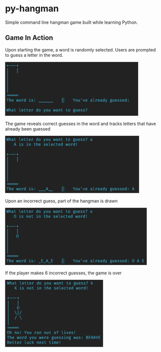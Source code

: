 # py-hangman

Simple command line hangman game built while learning Python.


## Game In Action
Upon starting the game, a word is randomly selected. Users are prompted to guess a letter in the word.

![](images/Start%20Game.jpg)

The game reveals correct guesses in the word and tracks letters that have already been guessed

![](images/Guess.jpg)

Upon an incorrect guess, part of the hangman is drawn

![](images/Incorrect%20Guess.jpg)

If the player makes 6 incorrect guesses, the game is over

![](images/End%20Game.jpg)